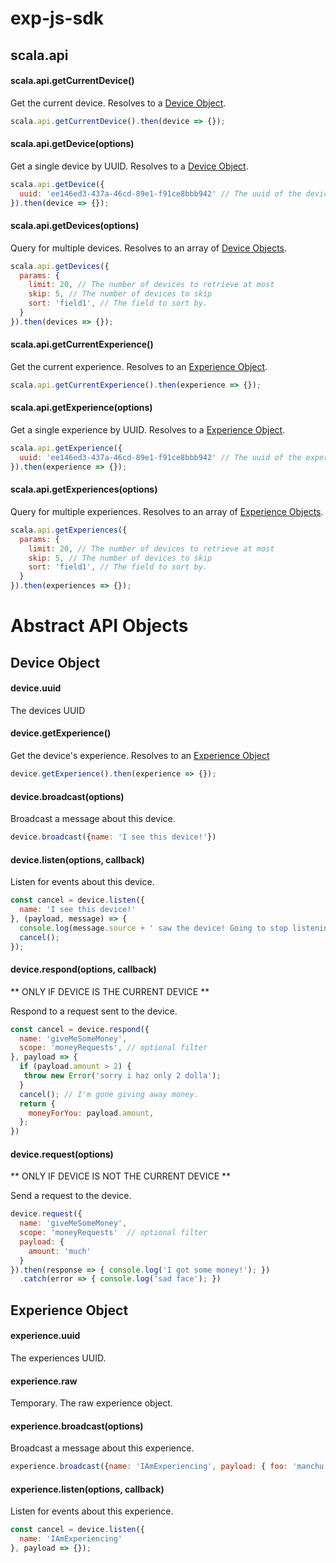 # exp-js-sdk

## scala.api

#### scala.api.getCurrentDevice()
Get the current device. Resolves to a [Device Object](#device-object).
```javascript
scala.api.getCurrentDevice().then(device => {});
```

#### scala.api.getDevice(options)
Get a single device by UUID. Resolves to a [Device Object](#device-object).
```javascript
scala.api.getDevice({
  uuid: 'ee146ed3-437a-46cd-89e1-f91ce8bbb942' // The uuid of the device.
}).then(device => {});
```

#### scala.api.getDevices(options)
Query for multiple devices. Resolves to an array of [Device Objects](#device-object).
```javascript
scala.api.getDevices({
  params: {
    limit: 20, // The number of devices to retrieve at most
    skip: 5, // The number of devices to skip
    sort: 'field1', // The field to sort by.
  }
}).then(devices => {});
```

#### scala.api.getCurrentExperience()
Get the current experience. Resolves to an [Experience Object](#experience-object).
```javascript
scala.api.getCurrentExperience().then(experience => {});
```

#### scala.api.getExperience(options)
Get a single experience by UUID. Resolves to a [Experience Object](#experience-object).
```javascript
scala.api.getExperience({
  uuid: 'ee146ed3-437a-46cd-89e1-f91ce8bbb942' // The uuid of the experience.
}).then(experience => {});
```

#### scala.api.getExperiences(options)
Query for multiple experiences. Resolves to an array of [Experience Objects](#experience-object).
```javascript
scala.api.getExperiences({
  params: {
    limit: 20, // The number of devices to retrieve at most
    skip: 5, // The number of devices to skip
    sort: 'field1', // The field to sort by.
  }
}).then(experiences => {});
```

# Abstract API Objects

## Device Object

#### device.uuid
The devices UUID

#### device.getExperience()
Get the device's experience. Resolves to an [Experience Object](#experience-object)
```javascript
device.getExperience().then(experience => {});
```

#### device.broadcast(options)
Broadcast a message about this device.
```javascript
device.broadcast({name: 'I see this device!'})
```

#### device.listen(options, callback)
Listen for events about this device.
```javascript
const cancel = device.listen({
  name: 'I see this device!'
}, (payload, message) => { 
  console.log(message.source + ' saw the device! Going to stop listening now.');
  cancel(); 
});
```

#### device.respond(options, callback)
** ONLY IF DEVICE IS THE CURRENT DEVICE **

Respond to a request sent to the device. 

```javascript
const cancel = device.respond({
  name: 'giveMeSomeMoney',
  scope: 'moneyRequests', // optional filter
}, payload => { 
  if (payload.amount > 2) {
   throw new Error('sorry i haz only 2 dolla');
  } 
  cancel(); // I'm gone giving away money.
  return {
    moneyForYou: payload.amount,
  };
})
```  
  
#### device.request(options)
** ONLY IF DEVICE IS NOT THE CURRENT DEVICE **

Send a request to the device.

```javascript
device.request({
  name: 'giveMeSomeMoney',
  scope: 'moneyRequests'  // optional filter
  payload: {
    amount: 'much'
  }
}).then(response => { console.log('I got some money!'); })
  .catch(error => { console.log('sad face'); })
```


## Experience Object
#### experience.uuid 
The experiences UUID.
#### experience.raw
Temporary. The raw experience object. 

#### experience.broadcast(options)
Broadcast a message about this experience.
```javascript
experience.broadcast({name: 'IAmExperiencing', payload: { foo: 'manchu' }})
```

#### experience.listen(options, callback)
Listen for events about this experience.
```javascript
const cancel = device.listen({
  name: 'IAmExperiencing'
}, payload => {});
```

